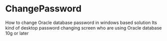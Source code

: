 # ChangePassword
How to change Oracle database password in windows based solution
Its kind of desktop password changing screen who are using Oracle database 10g or later
